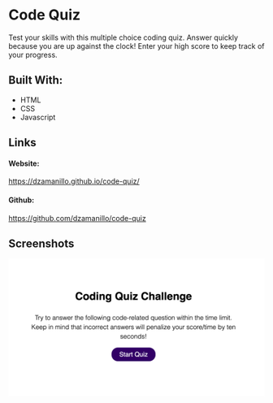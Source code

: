 # Code Quiz

Test your skills with this multiple choice coding quiz. Answer quickly because you are up against the clock! Enter your high score to keep track of your progress.

## Built With:

- HTML
- CSS
- Javascript

## Links

#### Website:

https://dzamanillo.github.io/code-quiz/

#### Github:

https://github.com/dzamanillo/code-quiz

## Screenshots

![Start of Quiz](assets/Images/screenShot.png)

